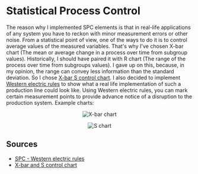 # Statistical Process Control #

The reason why I implemented SPC elements is that in real-life applications of any system you have to reckon with minor measurement errors or other noise. From a statistical point of view, one of the ways to do it is to control average values of the measured variables. That's why I've chosen X-bar chart (The mean or average change in a process over time from subgroup values). Historically, I should have paired it with R chart (The range of the process over time from subgroups values). I gave up on this, because, in my opinion, the range can convey less information than the standard deviation. So I chose [X-bar S control chart](https://sixsigmastudyguide.com/x-bar-s-chart/). I also decided to implement [Western electric rules](https://en.wikipedia.org/wiki/Western_Electric_rules) to show what a real life implementation of such a production line could look like. Using Western electric rules, you can mark certain measurement points to provide advance notice of a disruption to the production system. Example charts:

<p align="center">
    <img alt="X-bar chart" src="https://github.com/Maokx1/qcsfs/docs/imgs/X-bar_chart.png">
</p>

<p align="center">
    <img alt="S chart" src="https://github.com/Maokx1/qcsfs/docs/imgs/S_chart.png">
</p>

## Sources ##

* [SPC - Western electric rules](https://en.wikipedia.org/wiki/Western_Electric_rules)
* [X-bar and S control chart](https://sixsigmastudyguide.com/x-bar-s-chart/)